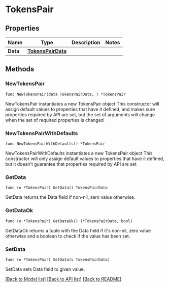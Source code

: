 # TokensPair

## Properties

Name | Type | Description | Notes
------------ | ------------- | ------------- | -------------
**Data** | [**TokensPairData**](TokensPairData.md) |  | 

## Methods

### NewTokensPair

`func NewTokensPair(data TokensPairData, ) *TokensPair`

NewTokensPair instantiates a new TokensPair object
This constructor will assign default values to properties that have it defined,
and makes sure properties required by API are set, but the set of arguments
will change when the set of required properties is changed

### NewTokensPairWithDefaults

`func NewTokensPairWithDefaults() *TokensPair`

NewTokensPairWithDefaults instantiates a new TokensPair object
This constructor will only assign default values to properties that have it defined,
but it doesn't guarantee that properties required by API are set

### GetData

`func (o *TokensPair) GetData() TokensPairData`

GetData returns the Data field if non-nil, zero value otherwise.

### GetDataOk

`func (o *TokensPair) GetDataOk() (*TokensPairData, bool)`

GetDataOk returns a tuple with the Data field if it's non-nil, zero value otherwise
and a boolean to check if the value has been set.

### SetData

`func (o *TokensPair) SetData(v TokensPairData)`

SetData sets Data field to given value.



[[Back to Model list]](../README.md#documentation-for-models) [[Back to API list]](../README.md#documentation-for-api-endpoints) [[Back to README]](../README.md)


